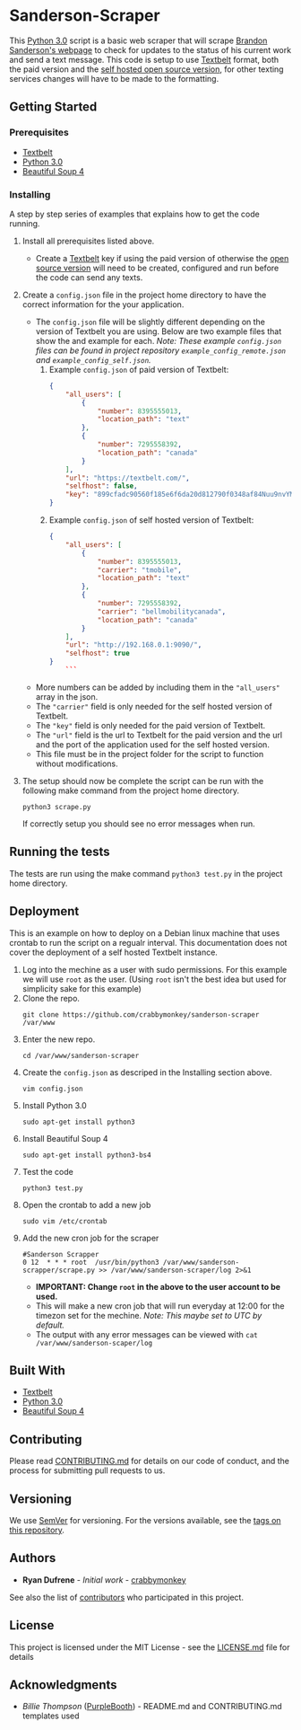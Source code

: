 # Sanderson-Scraper
This [Python 3.0](https://www.python.org/) script is a basic web scraper that will scrape [Brandon Sanderson's webpage](https://brandonsanderson.com/) to check for updates to the status of his current work and send a text message. This code is setup to use [Textbelt](https://textbelt.com/) format, both the paid version and the [self hosted open source version](https://github.com/typpo/textbelt), for other texting services changes will have to be made to the formatting. 

## Getting Started

### Prerequisites

* [Textbelt](https://textbelt.com/)
* [Python 3.0](https://www.python.org/)
* [Beautiful Soup 4](https://www.crummy.com/software/BeautifulSoup/bs4/doc/)

### Installing

A step by step series of examples that explains how to get the code running.

1. Install all prerequisites listed above. 
	* Create a [Textbelt](https://textbelt.com/) key if using the paid version of otherwise the [open source version](https://github.com/typpo/textbelt) will need to be created, configured and run before the code can send any texts.
2. Create a `config.json` file in the project home directory to have the correct information for the your application.
	* The `config.json` file will be slightly different depending on the version of Textbelt you are using. Below are two example files that show the and example for each. *Note: These example `config.json` files can be found in project repository `example_config_remote.json` and `example_config_self.json`.*
		1. Example `config.json` of paid version of Textbelt:
			```json
			{
				"all_users": [
					{
						"number": 8395555013,
						"location_path": "text"
					},
					{
						"number": 7295558392,
						"location_path": "canada"
					}
				],
				"url": "https://textbelt.com/",
				"selfhost": false,
				"key": "899cfadc90560f185e6f6da20d812790f0348af84Nuu9nvYMeDMzZfsAnXhRUbHz"
			}
			```
		2. Example `config.json` of self hosted version of Textbelt:
			```json
			{
				"all_users": [
					{
						"number": 8395555013,
						"carrier": "tmobile",
						"location_path": "text"
					},
					{
						"number": 7295558392,
						"carrier": "bellmobilitycanada",
						"location_path": "canada"
					}
				],
				"url": "http://192.168.0.1:9090/",
				"selfhost": true
			}
				```
	* More numbers can be added by including them in the `"all_users"` array in the json.
	* The `"carrier"` field is only needed for the self hosted version of Textbelt.
	* The `"key"` field is only needed for the paid version of Textbelt.
	* The `"url"` field is the url to Textbelt for the paid version and the url and the port of the application used for the self hosted version.
	* This file must be in the project folder for the script to function without modifications.
4. The setup should now be complete the script can be run with the following make command from the project home directory.
	```
	python3 scrape.py
	```

	If correctly setup you should see no error messages when run.

## Running the tests

The tests are run using the make command `python3 test.py` in the project home directory.

## Deployment

This is an example on how to deploy on a Debian linux machine that uses crontab to run the script on a regualr interval. This documentation does not cover the deployment of a self hosted Textbelt instance.

 1. Log into the mechine as a user with sudo permissions. For this example we will use `root` as the user. (Using `root` isn't the best idea but used for simplicity sake for this example)
 2. Clone the repo.
	``` 
	git clone https://github.com/crabbymonkey/sanderson-scraper /var/www
	```
3. Enter the new repo.
	```
	cd /var/www/sanderson-scraper
	```
4. Create the `config.json` as descriped in the Installing section above.
	```
	vim config.json
	```
5. Install Python 3.0
	```
	sudo apt-get install python3
	```
6. Install Beautiful Soup 4
	```
	sudo apt-get install python3-bs4
	```
7. Test the code
	```
	python3 test.py
	```
8. Open the crontab to add a new job
	```
	sudo vim /etc/crontab
	```
9. Add the new cron job for the scraper
	```
	#Sanderson Scrapper
	0 12  * * * root  /usr/bin/python3 /var/www/sanderson-scrapper/scrape.py >> /var/www/sanderson-scraper/log 2>&1
	``` 
	* **IMPORTANT: Change `root` in the above to the user account to be used.**
	* This will make a new cron job that will run everyday at 12:00 for the timezon set for the mechine. *Note: This maybe set to UTC by default.*
	* The output with any error messages can be viewed with `cat /var/www/sanderson-scaper/log`

## Built With

* [Textbelt](https://textbelt.com/)
* [Python 3.0](https://www.python.org/)
* [Beautiful Soup 4](https://www.crummy.com/software/BeautifulSoup/bs4/doc/)

## Contributing

Please read [CONTRIBUTING.md](https://github.com/crabbymonkey/sanderson-scraper/blob/master/CONTRIBUTING.md) for details on our code of conduct, and the process for submitting pull requests to us.

## Versioning

We use [SemVer](http://semver.org/) for versioning. For the versions available, see the [tags on this repository](https://github.com/crabbymonkey/sanderson-scraper/tags). 

## Authors

* **Ryan Dufrene** - *Initial work* - [crabbymonkey](https://github.com/crabbymonkey)

See also the list of [contributors](https://github.com/crabbymonkey/sanderson-scraper/contributors) who participated in this project.

## License

This project is licensed under the MIT License - see the [LICENSE.md](https://github.com/crabbymonkey/sanderson-scraper/blob/master/LICENSE) file for details

## Acknowledgments

* *Billie Thompson* ([PurpleBooth](https://github.com/PurpleBooth)) - README.md and CONTRIBUTING.md templates used
